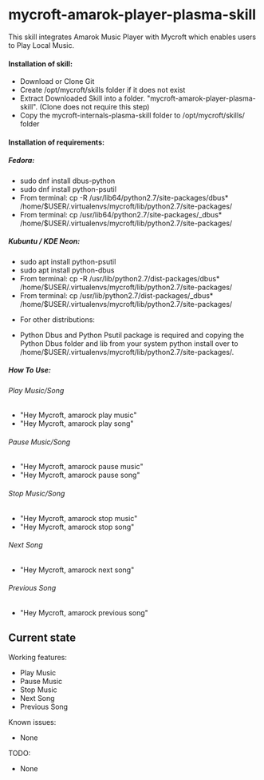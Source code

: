 # mycroft-amarok-player-plasma-skill
This skill integrates Amarok Music Player with Mycroft which enables users to Play Local Music.

#### Installation of skill:
* Download or Clone Git
* Create /opt/mycroft/skills folder if it does not exist
* Extract Downloaded Skill into a folder. "mycroft-amarok-player-plasma-skill". (Clone does not require this step)
* Copy the mycroft-internals-plasma-skill folder to /opt/mycroft/skills/ folder

#### Installation of requirements:
##### Fedora: 
- sudo dnf install dbus-python
- sudo dnf install python-psutil
- From terminal: cp -R /usr/lib64/python2.7/site-packages/dbus* /home/$USER/.virtualenvs/mycroft/lib/python2.7/site-packages/
- From terminal: cp /usr/lib64/python2.7/site-packages/_dbus* /home/$USER/.virtualenvs/mycroft/lib/python2.7/site-packages/

##### Kubuntu / KDE Neon: 
- sudo apt install python-psutil
- sudo apt install python-dbus
- From terminal: cp -R /usr/lib/python2.7/dist-packages/dbus* /home/$USER/.virtualenvs/mycroft/lib/python2.7/site-packages/
- From terminal: cp /usr/lib/python2.7/dist-packages/_dbus* /home/$USER/.virtualenvs/mycroft/lib/python2.7/site-packages/

* For other distributions:
- Python Dbus and Python Psutil package is required and copying the Python Dbus folder and lib from your system python install over to /home/$USER/.virtualenvs/mycroft/lib/python2.7/site-packages/.

##### How To Use: 
###### Play Music/Song
- "Hey Mycroft, amarock play music"
- "Hey Mycroft, amarock play song"

###### Pause Music/Song
- "Hey Mycroft, amarock pause music"
- "Hey Mycroft, amarock pause song"

###### Stop Music/Song
- "Hey Mycroft, amarock stop music"
- "Hey Mycroft, amarock stop song"

###### Next Song
- "Hey Mycroft, amarock next song"

###### Previous Song
- "Hey Mycroft, amarock previous song"

## Current state

Working features:
* Play Music
* Pause Music
* Stop Music
* Next Song
* Previous Song

Known issues:
* None

TODO:
* None
